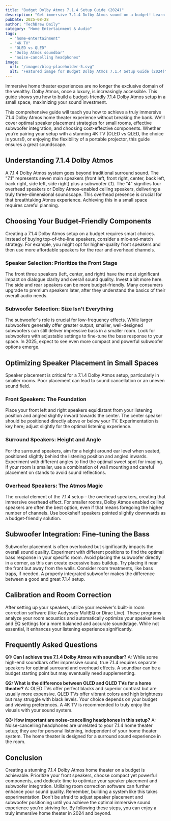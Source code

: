 ```yaml
---
title: "Budget Dolby Atmos 7.1.4 Setup Guide (2024)"
description: "Get immersive 7.1.4 Dolby Atmos sound on a budget! Learn how to optimize speaker placement & subwoofer integration for small spaces, even with your 4K TV.  Discover the best soundbar options for amazing audio. Read now!"
pubDate: 2025-08-28
author: "TechBrew Daily"
category: "Home Entertainment & Audio"
tags:
  - "home-entertainment"
  - "4K TV"
  - "OLED vs QLED"
  - "Dolby Atmos soundbar"
  - "noise-cancelling headphones"
image:
  url: "/images/blog-placeholder-5.svg"
  alt: "Featured image for Budget Dolby Atmos 7.1.4 Setup Guide (2024)"
---
```


Immersive home theater experiences are no longer the exclusive domain of the wealthy.  Dolby Atmos, once a luxury, is increasingly accessible.  This guide shows you how to build a budget-friendly 7.1.4 Dolby Atmos setup in a small space, maximizing your sound investment.


This comprehensive guide will teach you how to achieve a truly immersive 7.1.4 Dolby Atmos home theater experience without breaking the bank. We'll cover optimal speaker placement strategies for small rooms, effective subwoofer integration, and choosing cost-effective components.  Whether you’re pairing your setup with a stunning 4K TV (OLED vs QLED, the choice is yours!), or enjoying the flexibility of a portable projector, this guide ensures a great soundscape.


## Understanding 7.1.4 Dolby Atmos

A 7.1.4 Dolby Atmos system goes beyond traditional surround sound.  The "7.1" represents seven main speakers (front left, front right, center, back left, back right, side left, side right) plus a subwoofer (.1). The "4" signifies four overhead speakers or Dolby Atmos-enabled ceiling speakers, delivering a truly three-dimensional soundscape. This overhead presence is crucial for that breathtaking Atmos experience.  Achieving this in a small space requires careful planning.


## Choosing Your Budget-Friendly Components

Creating a 7.1.4 Dolby Atmos setup on a budget requires smart choices.  Instead of buying top-of-the-line speakers, consider a mix-and-match strategy. For example, you might opt for higher-quality front speakers and then use more affordable speakers for the rear and overhead channels.

### Speaker Selection: Prioritize the Front Stage

The front three speakers (left, center, and right) have the most significant impact on dialogue clarity and overall sound quality. Invest a bit more here.  The side and rear speakers can be more budget-friendly. Many consumers upgrade to premium speakers later, after they understand the basics of their overall audio needs.

### Subwoofer Selection: Size Isn't Everything

The subwoofer's role is crucial for low-frequency effects. While larger subwoofers generally offer greater output, smaller, well-designed subwoofers can still deliver impressive bass in a smaller room. Look for subwoofers with adjustable settings to fine-tune the bass response to your space.  In 2025, expect to see even more compact and powerful subwoofer options emerge.


## Optimizing Speaker Placement in Small Spaces

Speaker placement is critical for a 7.1.4 Dolby Atmos setup, particularly in smaller rooms.  Poor placement can lead to sound cancellation or an uneven sound field.

### Front Speakers:  The Foundation

Place your front left and right speakers equidistant from your listening position and angled slightly inward towards the center. The center speaker should be positioned directly above or below your TV.  Experimentation is key here; adjust slightly for the optimal listening experience.

### Surround Speakers:  Height and Angle

For the surround speakers, aim for a height around ear level when seated, positioned slightly behind the listening position and angled inwards.  Experiment with different angles to find the optimal sweet spot for imaging.  If your room is smaller, use a combination of wall mounting and careful placement on stands to avoid sound reflections.


### Overhead Speakers:  The Atmos Magic

The crucial element of the 7.1.4 setup – the overhead speakers, creating that immersive overhead effect.  For smaller rooms,  Dolby Atmos enabled ceiling speakers are often the best option, even if that means foregoing the higher number of channels.  Use bookshelf speakers pointed slightly downwards as a budget-friendly solution.


## Subwoofer Integration: Fine-tuning the Bass

Subwoofer placement is often overlooked but significantly impacts the overall sound quality. Experiment with different positions to find the optimal bass response in your specific room. Avoid placing the subwoofer directly in a corner, as this can create excessive bass buildup.  Try placing it near the front but away from the walls. Consider room treatments, like bass traps, if needed.  A properly integrated subwoofer makes the difference between a good and great 7.1.4 setup.

## Calibration and Room Correction

After setting up your speakers, utilize your receiver's built-in room correction software (like Audyssey MultEQ or Dirac Live). These programs analyze your room acoustics and automatically optimize your speaker levels and EQ settings for a more balanced and accurate soundstage. While not essential, it enhances your listening experience significantly.

## Frequently Asked Questions

**Q1:  Can I achieve true 7.1.4 Dolby Atmos with soundbar?**  A: While some high-end soundbars offer impressive sound, true 7.1.4 requires separate speakers for optimal surround and overhead effects. A soundbar can be a budget starting point but may eventually need supplementing.

**Q2: What is the difference between OLED and QLED TVs for a home theater?** A: OLED TVs offer perfect blacks and superior contrast but are usually more expensive. QLED TVs offer vibrant colors and high brightness but may struggle with black levels. Your choice depends on your budget and viewing preferences.  A 4K TV is recommended to truly enjoy the visuals with your sound system.

**Q3:  How important are noise-cancelling headphones in this setup?** A:  Noise-cancelling headphones are unrelated to your 7.1.4 home theater setup; they are for personal listening, independent of your home theater system.  The home theater is designed for a surround sound experience in the room.


## Conclusion

Creating a stunning 7.1.4 Dolby Atmos home theater on a budget is achievable. Prioritize your front speakers, choose compact yet powerful components, and dedicate time to optimize your speaker placement and subwoofer integration. Utilizing room correction software can further enhance your sound quality. Remember, building a system like this takes experimentation.  Don't be afraid to adjust speaker placement and subwoofer positioning until you achieve the optimal immersive sound experience you're striving for.  By following these steps, you can enjoy a truly immersive home theater in 2024 and beyond.